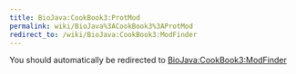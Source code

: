 ```yaml
---
title: BioJava:CookBook3:ProtMod
permalink: wiki/BioJava%3ACookBook3%3AProtMod
redirect_to: /wiki/BioJava:CookBook3:ModFinder
---
```


You should automatically be redirected to [BioJava:CookBook3:ModFinder](/wiki/BioJava:CookBook3:ModFinder)
